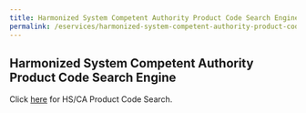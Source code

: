 ```yaml
---
title: Harmonized System Competent Authority Product Code Search Engine
permalink: /eservices/harmonized-system-competent-authority-product-code-search-engine/
---
```


## Harmonized System Competent Authority Product Code Search Engine

Click [here](https://www.tradenet.gov.sg/tradenet/portlets/search/searchHSCA/searchInitHSCA.do) for HS/CA Product Code Search.

